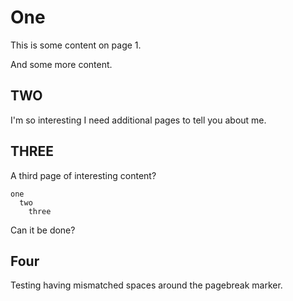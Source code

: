 # One
This is some content on page 1.

And some more content.

<!-- pagebreak -->

## TWO
I'm so interesting I need additional pages to tell you about me.

<!--pagebreak-->

## THREE

A third page of interesting content?

```
one
  two
    three
```

Can it be done?

<!-- pagebreak-->

## Four

Testing having mismatched spaces around the pagebreak marker.
